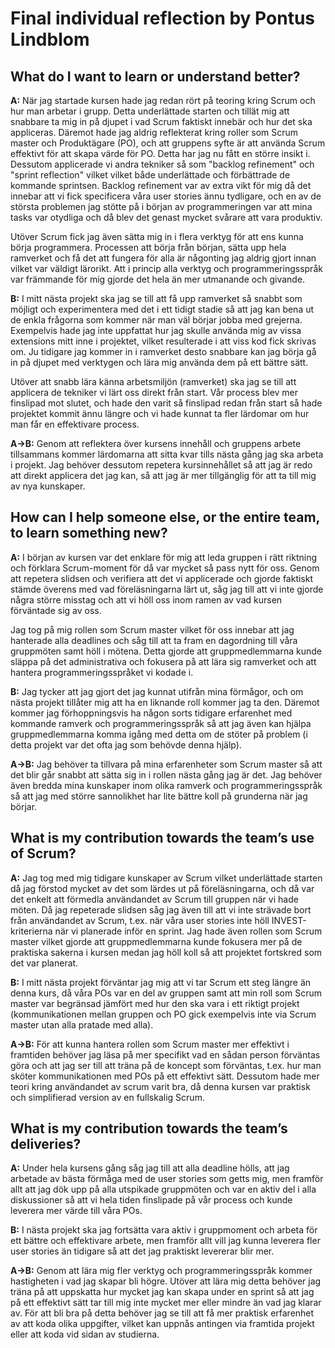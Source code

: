 # Final individual reflection by Pontus Lindblom

## What do I want to learn or understand better?
**A:** När jag startade kursen hade jag redan rört på teoring kring Scrum och hur man arbetar i grupp. Detta underlättade starten och tillät mig att snabbare ta mig in på djupet i vad Scrum faktiskt innebär och hur det ska appliceras. Däremot hade jag aldrig reflekterat kring roller som Scrum master och Produktägare (PO), och att gruppens syfte är att använda Scrum effektivt för att skapa värde för PO. Detta har jag nu fått en större insikt i. Dessutom applicerade vi andra tekniker så som "backlog refinement" och "sprint reflection" vilket vilket både underlättade och förbättrade de kommande sprintsen. Backlog refinement var av extra vikt för mig då det innebar att vi fick specificera våra user stories ännu tydligare, och en av de största problemen jag stötte på i början av programmeringen var att mina tasks var otydliga och då blev det genast mycket svårare att vara produktiv.

Utöver Scrum fick jag även sätta mig in i flera verktyg för att ens kunna börja programmera. Processen att börja från början, sätta upp hela ramverket och få det att fungera för alla är någonting jag aldrig gjort innan vilket var väldigt lärorikt. Att i princip alla verktyg och programmeringsspråk var främmande för mig gjorde det hela än mer utmanande och givande.

**B:** I mitt nästa projekt ska jag se till att få upp ramverket så snabbt som möjligt och experimentera med det i ett tidigt stadie så att jag kan bena ut de enkla frågorna som kommer när man väl börjar jobba med grejerna. Exempelvis hade jag inte uppfattat hur jag skulle använda mig av vissa extensions mitt inne i projektet, vilket resulterade i att viss kod fick skrivas om. Ju tidigare jag kommer in i ramverket desto snabbare kan jag börja gå in på djupet med verktygen och lära mig använda dem på ett bättre sätt.

Utöver att snabb lära känna arbetsmiljön (ramverket) ska jag se till att applicera de tekniker vi lärt oss direkt från start. Vår process blev mer finslipad mot slutet, och hade den varit så finslipad redan från start så hade projektet kommit ännu längre och vi hade kunnat ta fler lärdomar om hur man får en effektivare process.

**A->B:** Genom att reflektera över kursens innehåll och gruppens arbete tillsammans kommer lärdomarna att sitta kvar tills nästa gång jag ska arbeta i projekt. Jag behöver dessutom repetera kursinnehållet så att jag är redo att direkt applicera det jag kan, så att jag är mer tillgänglig för att ta till mig av nya kunskaper.

## How can I help someone else, or the entire team, to learn something new?
**A:** I början av kursen var det enklare för mig att leda gruppen i rätt riktning och förklara Scrum-moment för då var mycket så pass nytt för oss. Genom att repetera slidsen och verifiera att det vi applicerade och gjorde faktiskt stämde överens med vad föreläsningarna lärt ut, såg jag till att vi inte gjorde några större misstag och att vi höll oss inom ramen av vad kursen förväntade sig av oss.

Jag tog på mig rollen som Scrum master vilket för oss innebar att jag hanterade alla deadlines och såg till att ta fram en dagordning till våra gruppmöten samt höll i mötena. Detta gjorde att gruppmedlemmarna kunde släppa på det administrativa och fokusera på att lära sig ramverket och att hantera programmeringsspråket vi kodade i.

**B:** Jag tycker att jag gjort det jag kunnat utifrån mina förmågor, och om nästa projekt tillåter mig att ha en liknande roll kommer jag ta den. Däremot kommer jag förhoppningsvis ha någon sorts tidigare erfarenhet med kommande ramverk och programmeringsspråk så att jag även kan hjälpa gruppmedlemmarna komma igång med detta om de stöter på problem (i detta projekt var det ofta jag som behövde denna hjälp).

**A->B:** Jag behöver ta tillvara på mina erfarenheter som Scrum master så att det blir går snabbt att sätta sig in i rollen nästa gång jag är det. Jag behöver även bredda mina kunskaper inom olika ramverk och programmeringsspråk så att jag med större sannolikhet har lite bättre koll på grunderna när jag börjar.

## What is my contribution towards the team’s use of Scrum?
**A:** Jag tog med mig tidigare kunskaper av Scrum vilket underlättade starten då jag förstod mycket av det som lärdes ut på föreläsningarna, och då var det enkelt att förmedla användandet av Scrum till gruppen när vi hade möten. Då jag repeterade slidsen såg jag även till att vi inte strävade bort från användandet av Scrum, t.ex. när våra user stories inte höll INVEST-kriterierna när vi planerade inför en sprint. Jag hade även rollen som Scrum master vilket gjorde att gruppmedlemmarna kunde fokusera mer på de praktiska sakerna i kursen medan jag höll koll så att projektet fortskred som det var planerat.

**B:** I mitt nästa projekt förväntar jag mig att vi tar Scrum ett steg längre än denna kurs, då våra POs var en del av gruppen samt att min roll som Scrum master var begränsad jämfört med hur den ska vara i ett riktigt projekt (kommunikationen mellan gruppen och PO gick exempelvis inte via Scrum master utan alla pratade med alla).

**A->B:** För att kunna hantera rollen som Scrum master mer effektivt i framtiden behöver jag läsa på mer specifikt vad en sådan person förväntas göra och att jag ser till att träna på de koncept som förväntas, t.ex. hur man sköter kommunikationen med POs på ett effektivt sätt. Dessutom hade mer teori kring användandet av scrum varit bra, då denna kursen var praktisk och simplifierad version av en fullskalig Scrum.

## What is my contribution towards the team’s deliveries?
**A:** Under hela kursens gång såg jag till att alla deadline hölls, att jag arbetade av bästa förmåga med de user stories som getts mig, men framför allt att jag dök upp på alla utspikade gruppmöten och var en aktiv del i alla diskussioner så att vi hela tiden finslipade på vår process och kunde leverera mer värde till våra POs.

**B:** I nästa projekt ska jag fortsätta vara aktiv i gruppmoment och arbeta för ett bättre och effektivare arbete, men framför allt vill jag kunna leverera fler user stories än tidigare så att det jag praktiskt levererar blir mer.

**A->B:** Genom att lära mig fler verktyg och programmeringsspråk kommer hastigheten i vad jag skapar bli högre. Utöver att lära mig detta behöver jag träna på att uppskatta hur mycket jag kan skapa under en sprint så att jag på ett effektivt sätt tar till mig inte mycket mer eller mindre än vad jag klarar av. För att bli bra på detta behöver jag se till att få mer praktisk erfarenhet av att koda olika uppgifter, vilket kan uppnås antingen via framtida projekt eller att koda vid sidan av studierna.
